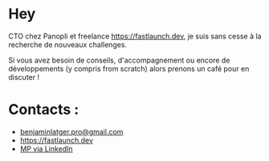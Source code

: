 # Hey

CTO chez Panopli et freelance https://fastlaunch.dev, je suis sans cesse à la recherche de nouveaux challenges.

Si vous avez besoin de conseils, d'accompagnement ou encore de développements (y compris from scratch) alors prenons un café pour en discuter !

# Contacts :
- benjaminlatger.pro@gmail.com
- https://fastlaunch.dev
- [MP via LinkedIn](https://www.linkedin.com/public-profile/settings?trk=d_flagship3_profile_self_view_public_profile)
